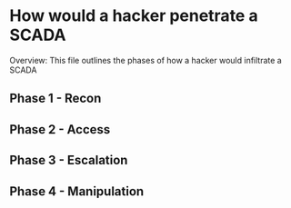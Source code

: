 # How would a hacker penetrate a SCADA
Overview: This file outlines the phases of how a hacker would infiltrate a SCADA

## Phase 1 - Recon

## Phase 2 - Access

## Phase 3 - Escalation 

## Phase 4 - Manipulation
